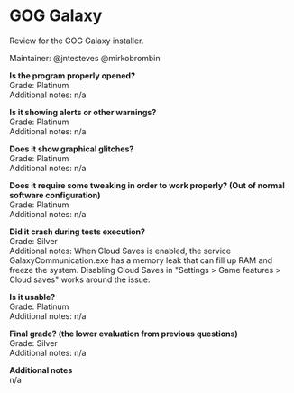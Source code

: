# GOG Galaxy
Review for the GOG Galaxy installer.

Maintainer: @jntesteves @mirkobrombin

**Is the program properly opened?**  
Grade: Platinum  
Additional notes: n/a

**Is it showing alerts or other warnings?**  
Grade: Platinum  
Additional notes: n/a

**Does it show graphical glitches?**  
Grade: Platinum  
Additional notes: n/a

**Does it require some tweaking in order to work properly? (Out of normal software configuration)**  
Grade: Platinum  
Additional notes: n/a

**Did it crash during tests execution?**  
Grade: Silver  
Additional notes: When Cloud Saves is enabled, the service
GalaxyCommunication.exe has a memory leak that can fill up RAM and freeze the
system. Disabling Cloud Saves in "Settings > Game features > Cloud saves"
works around the issue.

**Is it usable?**  
Grade: Platinum  
Additional notes: n/a

**Final grade? (the lower evaluation from previous questions)**  
Grade: Silver  
Additional notes: n/a

**Additional notes**  
n/a
